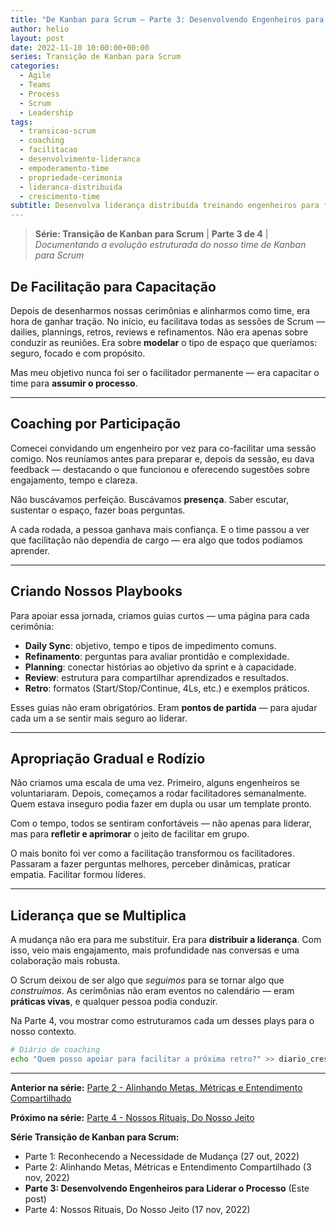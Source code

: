 ```yaml
---
title: "De Kanban para Scrum – Parte 3: Desenvolvendo Engenheiros para Liderar o Processo"
author: helio
layout: post
date: 2022-11-10 10:00:00+00:00
series: Transição de Kanban para Scrum
categories:
  - Agile
  - Teams
  - Process
  - Scrum
  - Leadership
tags:
  - transicao-scrum
  - coaching
  - facilitacao
  - desenvolvimento-lideranca
  - empoderamento-time
  - propriedade-cerimonia
  - lideranca-distribuida
  - crescimento-time
subtitle: Desenvolva liderança distribuída treinando engenheiros para facilitar cerimônias Scrum—com playbooks práticos e rotação gradual de responsabilidades
---
```


> **Série: Transição de Kanban para Scrum** | **Parte 3 de 4** | _Documentando a evolução estruturada do nosso time de Kanban para Scrum_

## De Facilitação para Capacitação

Depois de desenharmos nossas cerimônias e alinharmos como time, era hora de ganhar tração. No início, eu facilitava todas as sessões de Scrum — dailies, plannings, retros, reviews e refinamentos. Não era apenas sobre conduzir as reuniões. Era sobre **modelar** o tipo de espaço que queríamos: seguro, focado e com propósito.

Mas meu objetivo nunca foi ser o facilitador permanente — era capacitar o time para **assumir o processo**.

---

## Coaching por Participação

Comecei convidando um engenheiro por vez para co-facilitar uma sessão comigo. Nos reuníamos antes para preparar e, depois da sessão, eu dava feedback — destacando o que funcionou e oferecendo sugestões sobre engajamento, tempo e clareza.

Não buscávamos perfeição. Buscávamos **presença**. Saber escutar, sustentar o espaço, fazer boas perguntas.

A cada rodada, a pessoa ganhava mais confiança. E o time passou a ver que facilitação não dependia de cargo — era algo que todos podíamos aprender.

---

## Criando Nossos Playbooks

Para apoiar essa jornada, criamos guias curtos — uma página para cada cerimônia:

- **Daily Sync**: objetivo, tempo e tipos de impedimento comuns.
- **Refinamento**: perguntas para avaliar prontidão e complexidade.
- **Planning**: conectar histórias ao objetivo da sprint e à capacidade.
- **Review**: estrutura para compartilhar aprendizados e resultados.
- **Retro**: formatos (Start/Stop/Continue, 4Ls, etc.) e exemplos práticos.

Esses guias não eram obrigatórios. Eram **pontos de partida** — para ajudar cada um a se sentir mais seguro ao liderar.

---

## Apropriação Gradual e Rodízio

Não criamos uma escala de uma vez. Primeiro, alguns engenheiros se voluntariaram. Depois, começamos a rodar facilitadores semanalmente. Quem estava inseguro podia fazer em dupla ou usar um template pronto.

Com o tempo, todos se sentiram confortáveis — não apenas para liderar, mas para **refletir e aprimorar** o jeito de facilitar em grupo.

O mais bonito foi ver como a facilitação transformou os facilitadores. Passaram a fazer perguntas melhores, perceber dinâmicas, praticar empatia. Facilitar formou líderes.

---

## Liderança que se Multiplica

A mudança não era para me substituir. Era para **distribuir a liderança**. Com isso, veio mais engajamento, mais profundidade nas conversas e uma colaboração mais robusta.

O Scrum deixou de ser algo que _seguimos_ para se tornar algo que _construímos_. As cerimônias não eram eventos no calendário — eram **práticas vivas**, e qualquer pessoa podia conduzir.

Na Parte 4, vou mostrar como estruturamos cada um desses plays para o nosso contexto.

```bash
# Diário de coaching
echo "Quem posso apoiar para facilitar a próxima retro?" >> diario_crescimento.txt
```

---

**Anterior na série:** [Parte 2 - Alinhando Metas, Métricas e Entendimento Compartilhado](/pt/posts/2022-11-03-scrum-transition-part2/)

**Próximo na série:** [Parte 4 - Nossos Rituais, Do Nosso Jeito](/pt/posts/2022-11-17-scrum-transition-part4/)

**Série Transição de Kanban para Scrum:**

- Parte 1: Reconhecendo a Necessidade de Mudança (27 out, 2022)
- Parte 2: Alinhando Metas, Métricas e Entendimento Compartilhado (3 nov, 2022)
- **Parte 3: Desenvolvendo Engenheiros para Liderar o Processo** (Este post)
- Parte 4: Nossos Rituais, Do Nosso Jeito (17 nov, 2022)
